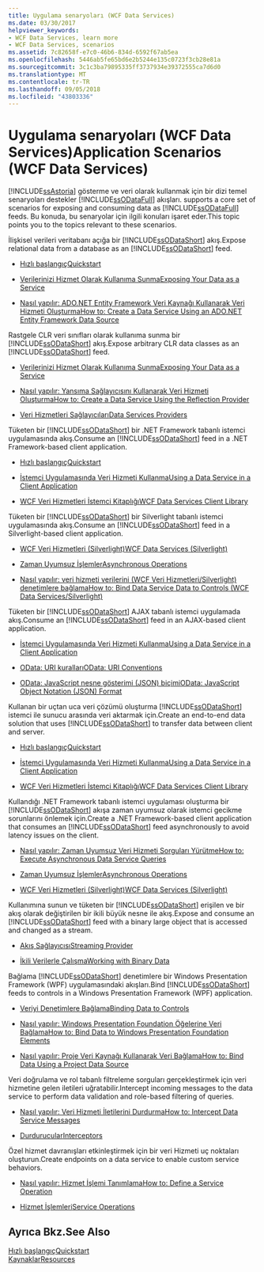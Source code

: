 ```yaml
---
title: Uygulama senaryoları (WCF Data Services)
ms.date: 03/30/2017
helpviewer_keywords:
- WCF Data Services, learn more
- WCF Data Services, scenarios
ms.assetid: 7c82658f-e7c0-46b6-834d-6592f67ab5ea
ms.openlocfilehash: 5446ab5fe65bd6e2b5244e135c0723f3cb28e81a
ms.sourcegitcommit: 3c1c3ba79895335ff3737934e39372555ca7d6d0
ms.translationtype: MT
ms.contentlocale: tr-TR
ms.lasthandoff: 09/05/2018
ms.locfileid: "43803336"
---
```

# <a name="application-scenarios-wcf-data-services"></a><span data-ttu-id="ae537-102">Uygulama senaryoları (WCF Data Services)</span><span class="sxs-lookup"><span data-stu-id="ae537-102">Application Scenarios (WCF Data Services)</span></span>
[!INCLUDE[ssAstoria](../../../../includes/ssastoria-md.md)]<span data-ttu-id="ae537-103"> gösterme ve veri olarak kullanmak için bir dizi temel senaryoları destekler [!INCLUDE[ssODataFull](../../../../includes/ssodatafull-md.md)] akışları.</span><span class="sxs-lookup"><span data-stu-id="ae537-103"> supports a core set of scenarios for exposing and consuming data as [!INCLUDE[ssODataFull](../../../../includes/ssodatafull-md.md)] feeds.</span></span> <span data-ttu-id="ae537-104">Bu konuda, bu senaryolar için ilgili konuları işaret eder.</span><span class="sxs-lookup"><span data-stu-id="ae537-104">This topic points you to the topics relevant to these scenarios.</span></span>  
  
 <span data-ttu-id="ae537-105">İlişkisel verileri veritabanı açığa bir [!INCLUDE[ssODataShort](../../../../includes/ssodatashort-md.md)] akış.</span><span class="sxs-lookup"><span data-stu-id="ae537-105">Expose relational data from a database as an [!INCLUDE[ssODataShort](../../../../includes/ssodatashort-md.md)] feed.</span></span>  
 -   [<span data-ttu-id="ae537-106">Hızlı başlangıç</span><span class="sxs-lookup"><span data-stu-id="ae537-106">Quickstart</span></span>](../../../../docs/framework/data/wcf/quickstart-wcf-data-services.md)  
  
-   [<span data-ttu-id="ae537-107">Verilerinizi Hizmet Olarak Kullanıma Sunma</span><span class="sxs-lookup"><span data-stu-id="ae537-107">Exposing Your Data as a Service</span></span>](../../../../docs/framework/data/wcf/exposing-your-data-as-a-service-wcf-data-services.md)  
  
-   [<span data-ttu-id="ae537-108">Nasıl yapılır: ADO.NET Entity Framework Veri Kaynağı Kullanarak Veri Hizmeti Oluşturma</span><span class="sxs-lookup"><span data-stu-id="ae537-108">How to: Create a Data Service Using an ADO.NET Entity Framework Data Source</span></span>](../../../../docs/framework/data/wcf/create-a-data-service-using-an-adonet-ef-data-wcf.md)  
  
 <span data-ttu-id="ae537-109">Rastgele CLR veri sınıfları olarak kullanıma sunma bir [!INCLUDE[ssODataShort](../../../../includes/ssodatashort-md.md)] akış.</span><span class="sxs-lookup"><span data-stu-id="ae537-109">Expose arbitrary CLR data classes as an [!INCLUDE[ssODataShort](../../../../includes/ssodatashort-md.md)] feed.</span></span>  
 -   [<span data-ttu-id="ae537-110">Verilerinizi Hizmet Olarak Kullanıma Sunma</span><span class="sxs-lookup"><span data-stu-id="ae537-110">Exposing Your Data as a Service</span></span>](../../../../docs/framework/data/wcf/exposing-your-data-as-a-service-wcf-data-services.md)  
  
-   [<span data-ttu-id="ae537-111">Nasıl yapılır: Yansıma Sağlayıcısını Kullanarak Veri Hizmeti Oluşturma</span><span class="sxs-lookup"><span data-stu-id="ae537-111">How to: Create a Data Service Using the Reflection Provider</span></span>](../../../../docs/framework/data/wcf/create-a-data-service-using-rp-wcf-data-services.md)  
  
-   [<span data-ttu-id="ae537-112">Veri Hizmetleri Sağlayıcıları</span><span class="sxs-lookup"><span data-stu-id="ae537-112">Data Services Providers</span></span>](../../../../docs/framework/data/wcf/data-services-providers-wcf-data-services.md)  
  
 <span data-ttu-id="ae537-113">Tüketen bir [!INCLUDE[ssODataShort](../../../../includes/ssodatashort-md.md)] bir .NET Framework tabanlı istemci uygulamasında akış.</span><span class="sxs-lookup"><span data-stu-id="ae537-113">Consume an [!INCLUDE[ssODataShort](../../../../includes/ssodatashort-md.md)] feed in a .NET Framework-based client application.</span></span>  
 -   [<span data-ttu-id="ae537-114">Hızlı başlangıç</span><span class="sxs-lookup"><span data-stu-id="ae537-114">Quickstart</span></span>](../../../../docs/framework/data/wcf/quickstart-wcf-data-services.md)  
  
-   [<span data-ttu-id="ae537-115">İstemci Uygulamasında Veri Hizmeti Kullanma</span><span class="sxs-lookup"><span data-stu-id="ae537-115">Using a Data Service in a Client Application</span></span>](../../../../docs/framework/data/wcf/using-a-data-service-in-a-client-application-wcf-data-services.md)  
  
-   [<span data-ttu-id="ae537-116">WCF Veri Hizmetleri İstemci Kitaplığı</span><span class="sxs-lookup"><span data-stu-id="ae537-116">WCF Data Services Client Library</span></span>](../../../../docs/framework/data/wcf/wcf-data-services-client-library.md)  
  
 <span data-ttu-id="ae537-117">Tüketen bir [!INCLUDE[ssODataShort](../../../../includes/ssodatashort-md.md)] bir Silverlight tabanlı istemci uygulamasında akış.</span><span class="sxs-lookup"><span data-stu-id="ae537-117">Consume an [!INCLUDE[ssODataShort](../../../../includes/ssodatashort-md.md)] feed in a Silverlight-based client application.</span></span>  
 -   [<span data-ttu-id="ae537-118">WCF Veri Hizmetleri (Silverlight)</span><span class="sxs-lookup"><span data-stu-id="ae537-118">WCF Data Services (Silverlight)</span></span>](https://msdn.microsoft.com/library/c0cd9f4b-1372-48e4-9935-c8421239da30)  
  
-   [<span data-ttu-id="ae537-119">Zaman Uyumsuz İşlemler</span><span class="sxs-lookup"><span data-stu-id="ae537-119">Asynchronous Operations</span></span>](../../../../docs/framework/data/wcf/asynchronous-operations-wcf-data-services.md)  
  
-   [<span data-ttu-id="ae537-120">Nasıl yapılır: veri hizmeti verilerini (WCF Veri Hizmetleri/Silverlight) denetimlere bağlama</span><span class="sxs-lookup"><span data-stu-id="ae537-120">How to: Bind Data Service Data to Controls (WCF Data Services/Silverlight)</span></span>](https://msdn.microsoft.com/library/bda7d82e-7b1f-4690-8a33-c6297465bdd5)  
  
 <span data-ttu-id="ae537-121">Tüketen bir [!INCLUDE[ssODataShort](../../../../includes/ssodatashort-md.md)] AJAX tabanlı istemci uygulamada akış.</span><span class="sxs-lookup"><span data-stu-id="ae537-121">Consume an [!INCLUDE[ssODataShort](../../../../includes/ssodatashort-md.md)] feed in an AJAX-based client application.</span></span>  
 -   [<span data-ttu-id="ae537-122">İstemci Uygulamasında Veri Hizmeti Kullanma</span><span class="sxs-lookup"><span data-stu-id="ae537-122">Using a Data Service in a Client Application</span></span>](../../../../docs/framework/data/wcf/using-a-data-service-in-a-client-application-wcf-data-services.md)  
  
-   [<span data-ttu-id="ae537-123">OData: URI kuralları</span><span class="sxs-lookup"><span data-stu-id="ae537-123">OData: URI Conventions</span></span>](https://go.microsoft.com/fwlink/?LinkId=185564)  
  
-   [<span data-ttu-id="ae537-124">OData: JavaScript nesne gösterimi (JSON) biçimi</span><span class="sxs-lookup"><span data-stu-id="ae537-124">OData: JavaScript Object Notation (JSON) Format</span></span>](https://go.microsoft.com/fwlink/?LinkId=185790)  
  
 <span data-ttu-id="ae537-125">Kullanan bir uçtan uca veri çözümü oluşturma [!INCLUDE[ssODataShort](../../../../includes/ssodatashort-md.md)] istemci ile sunucu arasında veri aktarmak için.</span><span class="sxs-lookup"><span data-stu-id="ae537-125">Create an end-to-end data solution that uses [!INCLUDE[ssODataShort](../../../../includes/ssodatashort-md.md)] to transfer data between client and server.</span></span>  
 -   [<span data-ttu-id="ae537-126">Hızlı başlangıç</span><span class="sxs-lookup"><span data-stu-id="ae537-126">Quickstart</span></span>](../../../../docs/framework/data/wcf/quickstart-wcf-data-services.md)  
  
-   [<span data-ttu-id="ae537-127">İstemci Uygulamasında Veri Hizmeti Kullanma</span><span class="sxs-lookup"><span data-stu-id="ae537-127">Using a Data Service in a Client Application</span></span>](../../../../docs/framework/data/wcf/using-a-data-service-in-a-client-application-wcf-data-services.md)  
  
-   [<span data-ttu-id="ae537-128">WCF Veri Hizmetleri İstemci Kitaplığı</span><span class="sxs-lookup"><span data-stu-id="ae537-128">WCF Data Services Client Library</span></span>](../../../../docs/framework/data/wcf/wcf-data-services-client-library.md)  
  
 <span data-ttu-id="ae537-129">Kullandığı .NET Framework tabanlı istemci uygulaması oluşturma bir [!INCLUDE[ssODataShort](../../../../includes/ssodatashort-md.md)] akışa zaman uyumsuz olarak istemci gecikme sorunlarını önlemek için.</span><span class="sxs-lookup"><span data-stu-id="ae537-129">Create a .NET Framework-based client application that consumes an [!INCLUDE[ssODataShort](../../../../includes/ssodatashort-md.md)] feed asynchronously to avoid latency issues on the client.</span></span>  
 -   [<span data-ttu-id="ae537-130">Nasıl yapılır: Zaman Uyumsuz Veri Hizmeti Sorguları Yürütme</span><span class="sxs-lookup"><span data-stu-id="ae537-130">How to: Execute Asynchronous Data Service Queries</span></span>](../../../../docs/framework/data/wcf/how-to-execute-asynchronous-data-service-queries-wcf-data-services.md)  
  
-   [<span data-ttu-id="ae537-131">Zaman Uyumsuz İşlemler</span><span class="sxs-lookup"><span data-stu-id="ae537-131">Asynchronous Operations</span></span>](../../../../docs/framework/data/wcf/asynchronous-operations-wcf-data-services.md)  
  
-   [<span data-ttu-id="ae537-132">WCF Veri Hizmetleri (Silverlight)</span><span class="sxs-lookup"><span data-stu-id="ae537-132">WCF Data Services (Silverlight)</span></span>](https://msdn.microsoft.com/library/c0cd9f4b-1372-48e4-9935-c8421239da30)  
  
 <span data-ttu-id="ae537-133">Kullanımına sunun ve tüketen bir [!INCLUDE[ssODataShort](../../../../includes/ssodatashort-md.md)] erişilen ve bir akış olarak değiştirilen bir ikili büyük nesne ile akış.</span><span class="sxs-lookup"><span data-stu-id="ae537-133">Expose and consume an [!INCLUDE[ssODataShort](../../../../includes/ssodatashort-md.md)] feed with a binary large object that is accessed and changed as a stream.</span></span>  
 -   [<span data-ttu-id="ae537-134">Akış Sağlayıcısı</span><span class="sxs-lookup"><span data-stu-id="ae537-134">Streaming Provider</span></span>](../../../../docs/framework/data/wcf/streaming-provider-wcf-data-services.md)  
  
-   [<span data-ttu-id="ae537-135">İkili Verilerle Çalışma</span><span class="sxs-lookup"><span data-stu-id="ae537-135">Working with Binary Data</span></span>](../../../../docs/framework/data/wcf/working-with-binary-data-wcf-data-services.md)  
  
 <span data-ttu-id="ae537-136">Bağlama [!INCLUDE[ssODataShort](../../../../includes/ssodatashort-md.md)] denetimlere bir Windows Presentation Framework (WPF) uygulamasındaki akışları.</span><span class="sxs-lookup"><span data-stu-id="ae537-136">Bind [!INCLUDE[ssODataShort](../../../../includes/ssodatashort-md.md)] feeds to controls in a Windows Presentation Framework (WPF) application.</span></span>  
 -   [<span data-ttu-id="ae537-137">Veriyi Denetimlere Bağlama</span><span class="sxs-lookup"><span data-stu-id="ae537-137">Binding Data to Controls</span></span>](../../../../docs/framework/data/wcf/binding-data-to-controls-wcf-data-services.md)  
  
-   [<span data-ttu-id="ae537-138">Nasıl yapılır: Windows Presentation Foundation Öğelerine Veri Bağlama</span><span class="sxs-lookup"><span data-stu-id="ae537-138">How to: Bind Data to Windows Presentation Foundation Elements</span></span>](../../../../docs/framework/data/wcf/bind-data-to-wpf-elements-wcf-data-services.md)  
  
-   [<span data-ttu-id="ae537-139">Nasıl yapılır: Proje Veri Kaynağı Kullanarak Veri Bağlama</span><span class="sxs-lookup"><span data-stu-id="ae537-139">How to: Bind Data Using a Project Data Source</span></span>](../../../../docs/framework/data/wcf/how-to-bind-data-using-a-project-data-source-wcf-data-services.md)  
  
 <span data-ttu-id="ae537-140">Veri doğrulama ve rol tabanlı filtreleme sorguları gerçekleştirmek için veri hizmetine gelen iletileri uğratabilir.</span><span class="sxs-lookup"><span data-stu-id="ae537-140">Intercept incoming messages to the data service to perform data validation and role-based filtering of queries.</span></span>  
 -   [<span data-ttu-id="ae537-141">Nasıl yapılır: Veri Hizmeti İletilerini Durdurma</span><span class="sxs-lookup"><span data-stu-id="ae537-141">How to: Intercept Data Service Messages</span></span>](../../../../docs/framework/data/wcf/how-to-intercept-data-service-messages-wcf-data-services.md)  
  
-   [<span data-ttu-id="ae537-142">Durdurucular</span><span class="sxs-lookup"><span data-stu-id="ae537-142">Interceptors</span></span>](../../../../docs/framework/data/wcf/interceptors-wcf-data-services.md)  
  
 <span data-ttu-id="ae537-143">Özel hizmet davranışları etkinleştirmek için bir veri Hizmeti uç noktaları oluşturun.</span><span class="sxs-lookup"><span data-stu-id="ae537-143">Create endpoints on a data service to enable custom service behaviors.</span></span>  
 -   [<span data-ttu-id="ae537-144">Nasıl yapılır: Hizmet İşlemi Tanımlama</span><span class="sxs-lookup"><span data-stu-id="ae537-144">How to: Define a Service Operation</span></span>](../../../../docs/framework/data/wcf/how-to-define-a-service-operation-wcf-data-services.md)  
  
-   [<span data-ttu-id="ae537-145">Hizmet İşlemleri</span><span class="sxs-lookup"><span data-stu-id="ae537-145">Service Operations</span></span>](../../../../docs/framework/data/wcf/service-operations-wcf-data-services.md)  
  
## <a name="see-also"></a><span data-ttu-id="ae537-146">Ayrıca Bkz.</span><span class="sxs-lookup"><span data-stu-id="ae537-146">See Also</span></span>  
 [<span data-ttu-id="ae537-147">Hızlı başlangıç</span><span class="sxs-lookup"><span data-stu-id="ae537-147">Quickstart</span></span>](../../../../docs/framework/data/wcf/quickstart-wcf-data-services.md)  
 [<span data-ttu-id="ae537-148">Kaynaklar</span><span class="sxs-lookup"><span data-stu-id="ae537-148">Resources</span></span>](../../../../docs/framework/data/wcf/wcf-data-services-resources.md)
